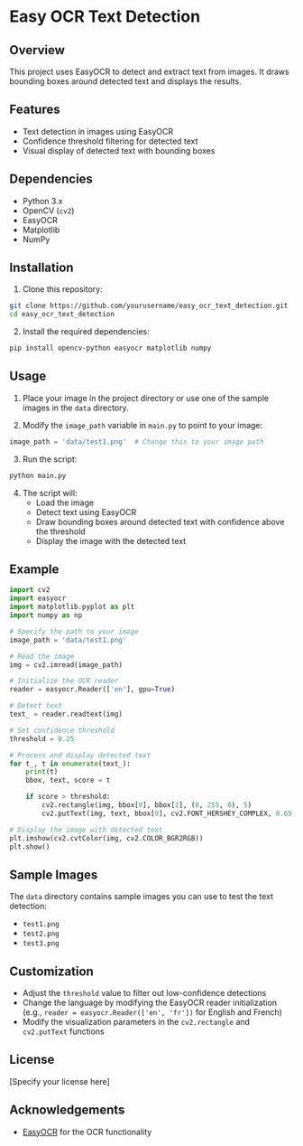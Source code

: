 # Easy OCR Text Detection

## Overview
This project uses EasyOCR to detect and extract text from images. It draws bounding boxes around detected text and displays the results.

## Features
- Text detection in images using EasyOCR
- Confidence threshold filtering for detected text
- Visual display of detected text with bounding boxes

## Dependencies
- Python 3.x
- OpenCV (`cv2`)
- EasyOCR
- Matplotlib
- NumPy

## Installation

1. Clone this repository:
```bash
git clone https://github.com/yourusername/easy_ocr_text_detection.git
cd easy_ocr_text_detection
```

2. Install the required dependencies:
```bash
pip install opencv-python easyocr matplotlib numpy
```

## Usage

1. Place your image in the project directory or use one of the sample images in the `data` directory.

2. Modify the `image_path` variable in `main.py` to point to your image:
```python
image_path = 'data/test1.png'  # Change this to your image path
```

3. Run the script:
```bash
python main.py
```

4. The script will:
   - Load the image
   - Detect text using EasyOCR
   - Draw bounding boxes around detected text with confidence above the threshold
   - Display the image with the detected text

## Example

```python
import cv2
import easyocr
import matplotlib.pyplot as plt
import numpy as np

# Specify the path to your image
image_path = 'data/test1.png'

# Read the image
img = cv2.imread(image_path)

# Initialize the OCR reader
reader = easyocr.Reader(['en'], gpu=True)

# Detect text
text_ = reader.readtext(img)

# Set confidence threshold
threshold = 0.25

# Process and display detected text
for t_, t in enumerate(text_):
    print(t)
    bbox, text, score = t

    if score > threshold:
        cv2.rectangle(img, bbox[0], bbox[2], (0, 255, 0), 5)
        cv2.putText(img, text, bbox[0], cv2.FONT_HERSHEY_COMPLEX, 0.65, (255, 0, 0), 2)

# Display the image with detected text
plt.imshow(cv2.cvtColor(img, cv2.COLOR_BGR2RGB))
plt.show()
```

## Sample Images
The `data` directory contains sample images you can use to test the text detection:
- `test1.png`
- `test2.png`
- `test3.png`

## Customization
- Adjust the `threshold` value to filter out low-confidence detections
- Change the language by modifying the EasyOCR reader initialization (e.g., `reader = easyocr.Reader(['en', 'fr'])` for English and French)
- Modify the visualization parameters in the `cv2.rectangle` and `cv2.putText` functions

## License
[Specify your license here]

## Acknowledgements
- [EasyOCR](https://github.com/JaidedAI/EasyOCR) for the OCR functionality
